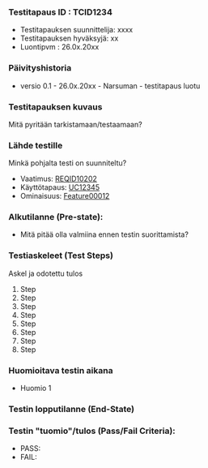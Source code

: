 ### Testitapaus ID  : TCID1234

  * Testitapauksen suunnittelija: xxxx
  * Testitapauksen hyväksyjä: xx
  * Luontipvm : 26.0x.20xx

### Päivityshistoria

* versio 0.1 - 26.0x.20xx - Narsuman - testitapaus luotu

### Testitapauksen kuvaus

Mitä pyritään tarkistamaan/testaamaan?

### Lähde testille

Minkä pohjalta testi on suunniteltu?

* Vaatimus: [REQID10202]()  
* Käyttötapaus: [UC12345]()
* Ominaisuus: [Feature00012]()

### Alkutilanne (Pre-state): 

* Mitä pitää olla valmiina ennen testin suorittamista?

### Testiaskeleet (Test Steps)


Askel ja odotettu tulos

 1. Step 
 1. Step 
 1. Step 
 1. Step 
 1. Step 
 1. Step 
 1. Step 
 1. Step 
 
### Huomioitava testin aikana

* Huomio 1

### Testin lopputilanne (End-State)


### Testin "tuomio"/tulos (Pass/Fail Criteria):

* PASS: 
* FAIL: 

